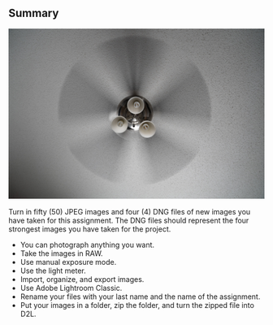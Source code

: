 ## Summary

![This is a test image.](../_images/test.jpg)

Turn in fifty (50) JPEG images and four (4) DNG files of new images you have taken for this assignment. The DNG files should represent the four strongest images you have taken for the project.

- You can photograph anything you want.
- Take the images in RAW.
- Use manual exposure mode.
- Use the light meter.
- Import, organize, and export images.
- Use Adobe Lightroom Classic.
- Rename your files with your last name and the name of the assignment.
- Put your images in a folder, zip the folder, and turn the zipped file into D2L.
